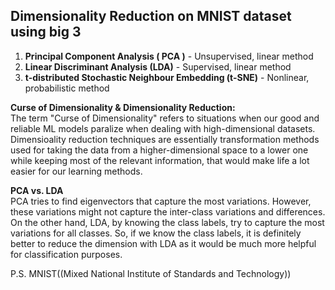 ## Dimensionality Reduction on MNIST dataset using big 3

 1. **Principal Component Analysis ( PCA )**  - Unsupervised, linear method
 2. **Linear Discriminant Analysis (LDA)** - Supervised, linear method
 3. **t-distributed Stochastic Neighbour Embedding (t-SNE)** - Nonlinear, probabilistic method

**Curse of Dimensionality & Dimensionality Reduction:**\
The term "Curse of Dimensionality" refers to situations when our good and reliable ML models paralize when dealing with high-dimensional datasets. Dimensioality reduction techniques are essentially transformation methods used for taking the data from a higher-dimensional space to a lower one while keeping most of the relevant information, that would make life a lot easier for our learning methods.

**PCA vs. LDA**\
PCA tries to find eigenvectors that capture the most variations. However, these variations might not capture the inter-class variations and differences. On the other hand, LDA, by knowing the class labels, try to capture the most variations for all classes. So, if we know the class labels, it is definitely better to reduce the dimension with LDA as it would be much more helpful for classification purposes. 


P.S. MNIST((Mixed National Institute of Standards and Technology))
